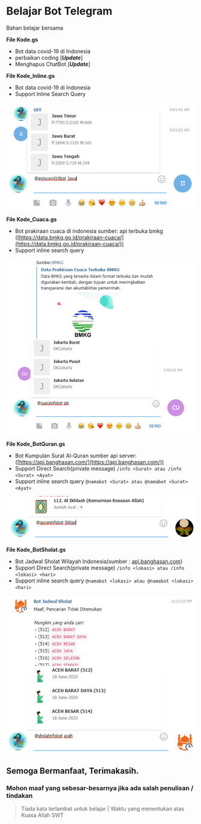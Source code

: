 # Belajar Bot Telegram
Bahan belajar bersama

**File Kode.gs**
* Bot data covid-19 di Indonesia
* perbaikan coding [***Update***]
* Menghapus ChatBot [***Update***]

**File Kode_Inline.gs**
* Bot data covid-19 di Indonesia
* Support Inline Search Query

![Contoh Inline](/img/inline.png)

**File Kode_Cuaca.gs**
* Bot prakiraan cuaca di indonesia
sumber: api terbuka bmkg ([https://data.bmkg.go.id/prakiraan-cuaca/](https://data.bmkg.go.id/prakiraan-cuaca/))
* Support inline search query

![Contoh Bot Cuaca](/img/bmkg.png)

**File Kode_BotQuran.gs**
* Bot Kumpulan Surat Al-Quran
sumber api server: ([https://api.banghasan.com/](https://api.banghasan.com/))
* Support Direct Search(private message) ```/info <Surat> atau /info <Surat> <Ayat>```
* Support inline search query ```@namabot <Surat> atau @namabot <Surat> <Ayat>```

![Contoh Bot Quran](/img/Ikhlas.png)

**File Kode_BotSholat.gs**
* Bot Jadwal Sholat Wilayah Indonesia(sumber : [api.banghasan.com](https://api.banghasan.com/))
* Support Direct Search(private message) ```/info <lokasi> atau /info <lokasi> <hari>```
* Support inline search query ```@namabot <lokasi> atau @namabot <lokasi> <hari>```

![Contoh Bot Quran](/img/sholat.png)

## Semoga Bermanfaat, Terimakasih.
### Mohon maaf yang sebesar-besarnya jika ada salah penulisan / tindakan

>Tiada kata terlambat untuk belajar
> | Waktu yang menentukan atas Kuasa Allah SWT
